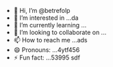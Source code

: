 - 👋 Hi, I’m @betrefolp
- 👀 I’m interested in ...da
- 🌱 I’m currently learning ...
- 💞️ I’m looking to collaborate on ...
- 📫 How to reach me ...ads
- 😄 Pronouns: ...4ytf456
- ⚡ Fun fact: ...53995
sdf
<!---5454
betrefolp/betrefolp is a ✨ special ✨ repository because itfghs `README.md` (this file) appears on yourhfmmmGitHub profile.
You can click the Preview link to take a look atwre your23
changes.
--->

